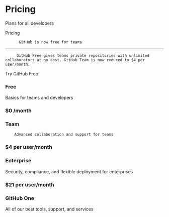 Pricing
=======

Plans for all developers

Pricing


          GitHub is now free for teams
        
------------------------------------------------


         GitHub Free gives teams private repositories with unlimited collaborators at no cost. GitHub Team is now reduced to $4 per user/month.
        


Try GitHub Free


### Free

Basics for teams and developers

### $0 /month

### Team


        Advanced collaboration and support for teams
      

### $4 per user/month

### Enterprise

Security, compliance, and flexible deployment for enterprises

### $21 per user/month

### GitHub One

All of our best tools, support, and services